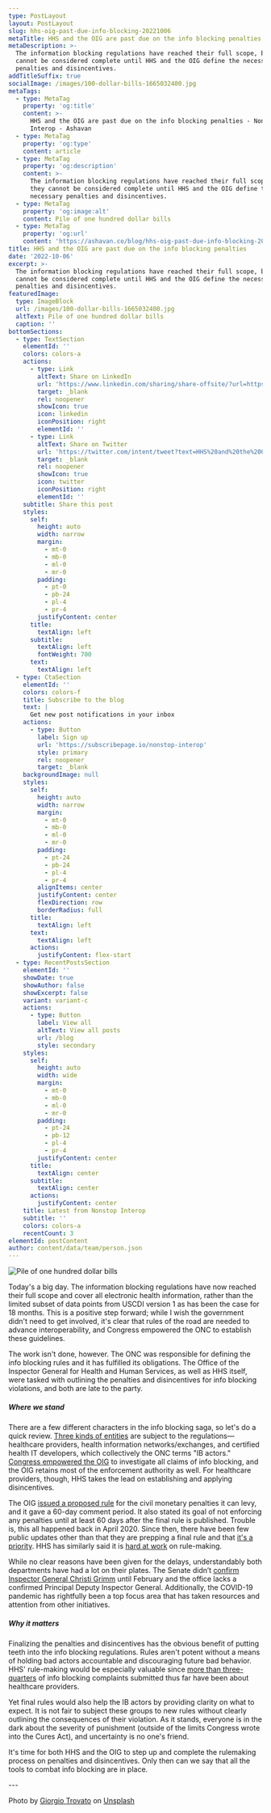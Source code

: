 ```yaml
---
type: PostLayout
layout: PostLayout
slug: hhs-oig-past-due-info-blocking-20221006
metaTitle: HHS and the OIG are past due on the info blocking penalties - Nonstop Interop
metaDescription: >-
  The information blocking regulations have reached their full scope, but they
  cannot be considered complete until HHS and the OIG define the necessary
  penalties and disincentives.
addTitleSuffix: true
socialImage: /images/100-dollar-bills-1665032400.jpg
metaTags:
  - type: MetaTag
    property: 'og:title'
    content: >-
      HHS and the OIG are past due on the info blocking penalties - Nonstop
      Interop - Ashavan
  - type: MetaTag
    property: 'og:type'
    content: article
  - type: MetaTag
    property: 'og:description'
    content: >-
      The information blocking regulations have reached their full scope, but
      they cannot be considered complete until HHS and the OIG define the
      necessary penalties and disincentives.
  - type: MetaTag
    property: 'og:image:alt'
    content: Pile of one hundred dollar bills
  - type: MetaTag
    property: 'og:url'
    content: 'https://ashavan.co/blog/hhs-oig-past-due-info-blocking-20221006'
title: HHS and the OIG are past due on the info blocking penalties
date: '2022-10-06'
excerpt: >-
  The information blocking regulations have reached their full scope, but they
  cannot be considered complete until HHS and the OIG define the necessary
  penalties and disincentives.
featuredImage:
  type: ImageBlock
  url: /images/100-dollar-bills-1665032400.jpg
  altText: Pile of one hundred dollar bills
  caption: ''
bottomSections:
  - type: TextSection
    elementId: ''
    colors: colors-a
    actions:
      - type: Link
        altText: Share on LinkedIn
        url: 'https://www.linkedin.com/sharing/share-offsite/?url=https%3A%2F%2Fashavan.co%2Fblog%2Fhhs-oig-past-due-info-blocking-20221006'
        target: _blank
        rel: noopener
        showIcon: true
        icon: linkedin
        iconPosition: right
        elementId: ''
      - type: Link
        altText: Share on Twitter
        url: 'https://twitter.com/intent/tweet?text=HHS%20and%20the%20OIG%20are%20past%20due%20on%20the%20info%20blocking%20penalties%20-%20Nonstop%20Interop&url=https%3A%2F%2Fashavan.co%2Fblog%2Fhhs-oig-past-due-info-blocking-20221006'
        target: _blank
        rel: noopener
        showIcon: true
        icon: twitter
        iconPosition: right
        elementId: ''
    subtitle: Share this post
    styles:
      self:
        height: auto
        width: narrow
        margin:
          - mt-0
          - mb-0
          - ml-0
          - mr-0
        padding:
          - pt-0
          - pb-24
          - pl-4
          - pr-4
        justifyContent: center
      title:
        textAlign: left
      subtitle:
        textAlign: left
        fontWeight: 700
      text:
        textAlign: left
  - type: CtaSection
    elementId: ''
    colors: colors-f
    title: Subscribe to the blog
    text: |
      Get new post notifications in your inbox
    actions:
      - type: Button
        label: Sign up
        url: 'https://subscribepage.io/nonstop-interop'
        style: primary
        rel: noopener
        target: _blank
    backgroundImage: null
    styles:
      self:
        height: auto
        width: narrow
        margin:
          - mt-0
          - mb-0
          - ml-0
          - mr-0
        padding:
          - pt-24
          - pb-24
          - pl-4
          - pr-4
        alignItems: center
        justifyContent: center
        flexDirection: row
        borderRadius: full
      title:
        textAlign: left
      text:
        textAlign: left
      actions:
        justifyContent: flex-start
  - type: RecentPostsSection
    elementId: ''
    showDate: true
    showAuthor: false
    showExcerpt: false
    variant: variant-c
    actions:
      - type: Button
        label: View all
        altText: View all posts
        url: /blog
        style: secondary
    styles:
      self:
        height: auto
        width: wide
        margin:
          - mt-0
          - mb-0
          - ml-0
          - mr-0
        padding:
          - pt-24
          - pb-12
          - pl-4
          - pr-4
        justifyContent: center
      title:
        textAlign: center
      subtitle:
        textAlign: center
      actions:
        justifyContent: center
    title: Latest from Nonstop Interop
    subtitle: ''
    colors: colors-a
    recentCount: 3
elementId: postContent
author: content/data/team/person.json
---
```

![Pile of one hundred dollar bills](/images/100-dollar-bills-1665032400.jpg)

Today's a big day. The information blocking regulations have now reached their full scope and cover all electronic health information, rather than the limited subset of data points from USCDI version 1 as has been the case for 18 months. This is a positive step forward; while I wish the government didn't need to get involved, it's clear that rules of the road are needed to advance interoperability, and Congress empowered the ONC to establish these guidelines.

The work isn't done, however. The ONC was responsible for defining the info blocking rules and it has fulfilled its obligations. The Office of the Inspector General for Health and Human Services, as well as HHS itself, were tasked with outlining the penalties and disincentives for info blocking violations, and both are late to the party.

##### Where we stand

There are a few different characters in the info blocking saga, so let's do a quick review. [Three kinds of entities](https://www.healthit.gov/sites/default/files/page2/2020-03/InformationBlockingActors.pdf) are subject to the regulations—healthcare providers, health information networks/exchanges, and certified health IT developers, which collectively the ONC terms "IB actors." [Congress empowered the OIG](https://www.healthit.gov/sites/default/files/page2/2021-11/Information-Blocking-Portal-Process.pdf) to investigate all claims of info blocking, and the OIG retains most of the enforcement authority as well. For healthcare providers, though, HHS takes the lead on establishing and applying disincentives.

The OIG [issued a proposed rule](https://oig.hhs.gov/newsroom/news-releases/2020/infoblocking.asp) for the civil monetary penalties it can levy, and it gave a 60-day comment period. It also stated its goal of not enforcing any penalties until at least 60 days after the final rule is published. Trouble is, this all happened back in April 2020. Since then, there have been few public updates other than that they are prepping a final rule and that [it's a priority](https://oig.hhs.gov/documents/speeches/314/hcca-04292021-handout.pdf). HHS has similarly said it is [hard at work](https://www.healthcareitnews.com/news/hhs-secretary-cures-act-enforcement-long-overdue) on rule-making.

While no clear reasons have been given for the delays, understandably both departments have had a lot on their plates. The Senate didn’t [confirm Inspector General Christi Grimm](https://www.congress.gov/nomination/117th-congress/750) until February and the office lacks a confirmed Principal Deputy Inspector General. Additionally, the COVID-19 pandemic has rightfully been a top focus area that has taken resources and attention from other initiatives.

##### Why it matters

Finalizing the penalties and disincentives has the obvious benefit of putting teeth into the info blocking regulations. Rules aren't potent without a means of holding bad actors accountable and discouraging future bad behavior. HHS' rule-making would be especially valuable since [more than three-quarters](https://www.healthit.gov/data/quickstats/information-blocking-claims-numbers) of info blocking complaints submitted thus far have been about healthcare providers.

Yet final rules would also help the IB actors by providing clarity on what to expect. It is not fair to subject these groups to new rules without clearly outlining the consequences of their violation. As it stands, everyone is in the dark about the severity of punishment (outside of the limits Congress wrote into the Cures Act), and uncertainty is no one's friend.

It's time for both HHS and the OIG to step up and complete the rulemaking process on penalties and disincentives. Only then can we say that all the tools to combat info blocking are in place.

\---

Photo by [Giorgio Trovato](https://unsplash.com/@giorgiotrovato) on [Unsplash](https://unsplash.com)
